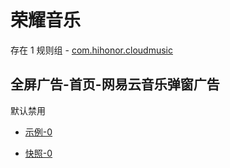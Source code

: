 # 荣耀音乐

存在 1 规则组 - [com.hihonor.cloudmusic](/src/apps/com.hihonor.cloudmusic.ts)

## 全屏广告-首页-网易云音乐弹窗广告

默认禁用

- [示例-0](https://m.gkd.li/101449500/7471ea5e-df20-4340-971f-1acfccbe6fab)

- [快照-0](https://i.gkd.li/import/14167946)
